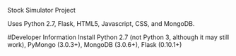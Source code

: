 Stock Simulator Project

Uses Python 2.7, Flask, HTML5, Javascript, CSS, and MongoDB.


#Developer Information
Install Python 2.7 (not Python 3, although it may still work), PyMongo (3.0.3+), MongoDB (3.0.6+), Flask (0.10.1+)
